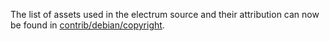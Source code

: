 The list of assets used in the electrum source and their attribution can now be found in [contrib/debian/copyright](../contrib/debian/copyright).
